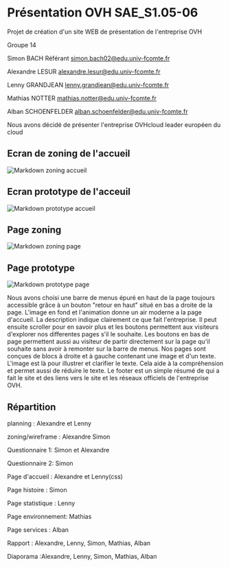# Présentation OVH SAE_S1.05-06
Projet de création d'un site WEB de présentation de l'entreprise OVH

Groupe 14

Simon BACH Référant  simon.bach02@edu.univ-fcomte.fr

Alexandre LESUR  alexandre.lesur@edu.univ-fcomte.fr

Lenny GRANDJEAN lenny.grandjean@edu.univ-fcomte.fr

Mathias NOTTER  mathias.notter@edu.univ-fcomte.fr

Alban SCHOENFELDER  alban.schoenfelder@edu.univ-fcomte.fr

Nous avons décidé de présenter l'entreprise OVHcloud leader européen du cloud

## Ecran de zoning de l'accueil
<img src="doc/ZoningAccueil.png"
     alt="Markdown zoning accueil"/>

## Ecran prototype de l'acceuil
<img src="doc/WireframeAccueil.png"
     alt="Markdown prototype accueil" />
      
 ## Page zoning 
 <img src="doc/ZoningPage.png"
     alt="Markdown zoning page"/>
 
 ## Page prototype
 <img src="doc/WireframePage.png"
     alt="Markdown prototype page" />
     
Nous avons choisi une barre de menus épuré en haut de la page toujours accessible grâce à un bouton "retour en haut" situé en bas a droite de la page.
L'image en fond et l'animation donne un air moderne a la page d'accueil. La description indique clairement ce que fait l'entreprise. Il peut ensuite scroller pour en savoir plus et les boutons permettent aux visiteurs d'explorer nos differentes pages s'il le souhaite. Les boutons en bas de page permettent aussi au visiteur de partir directement sur la page qu'il souhaite sans avoir à remonter sur la barre de menus. 
Nos pages sont conçues de blocs à droite et à gauche contenant une image et d'un texte. L'image est là pour illustrer et clarifier le texte. Cela aide à la compréhension et permet aussi de réduire le texte.
Le footer est un simple résumé de qui a fait le site et des liens vers le site et les réseaux officiels de l'entreprise OVH.

## Répartition

planning : Alexandre et Lenny

zoning/wireframe : Alexandre Simon

Questionnaire 1: Simon et Alexandre

Questionnaire 2: Simon

Page d'accueil : Alexandre et Lenny(css)

Page histoire : Simon 

Page statistique : Lenny

Page environnement: Mathias

Page services : Alban

Rapport : Alexandre, Lenny, Simon, Mathias, Alban

Diaporama :Alexandre, Lenny, Simon, Mathias, Alban

